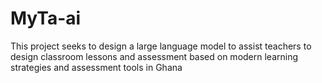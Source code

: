 # MyTa-ai
This project seeks to design a large language model to assist teachers to design classroom lessons and assessment based on modern learning strategies and assessment tools in Ghana
